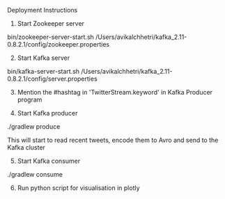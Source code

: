 Deployment Instructions

1. Start Zookeeper server

bin/zookeeper-server-start.sh /Users/avikalchhetri/kafka_2.11-0.8.2.1/config/zookeeper.properties

2. Start Kafka server

bin/kafka-server-start.sh /Users/avikalchhetri/kafka_2.11-0.8.2.1/config/server.properties

3. Mention the #hashtag in 'TwitterStream.keyword' in Kafka Producer program

4. Start Kafka producer

./gradlew produce 

This will start to read recent tweets, encode them to Avro and send to the Kafka cluster

5. Start Kafka consumer

 ./gradlew consume
 
6. Run python script for visualisation in plotly
